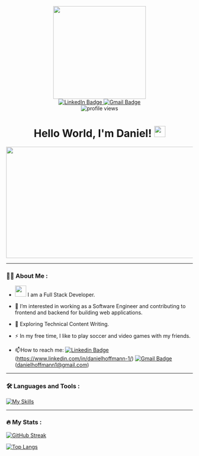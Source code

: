 <div id="header" align="center">
  <img src="https://media.giphy.com/media/WtTnAfZn6aVJfBzlN3/giphy.gif" width="250"/>
</div>

<div id="badges" align="center">
  <a href="https://www.linkedin.com/in/danielhoffmann-1/">
    <img src="https://img.shields.io/badge/LinkedIn-blue?style=for-the-badge&logo=linkedin&logoColor=white" alt="LinkedIn Badge"/>
  </a>
  <a href="mailto:danielhoffmann1@gmail.com">
    <img src="https://img.shields.io/badge/Gmail-red?style=for-the-badge&logo=gmail&logoColor=white" alt="Gmail Badge"/>
  </a>
</div>
<div id="profile-views" align="center">
  <img src="https://komarev.com/ghpvc/?username=Pepa90210&style=flat-square&color=blue" alt="profile views"/>
  <h1>
  Hello World, I'm Daniel!
  <img src="https://media.giphy.com/media/hvRJCLFzcasrR4ia7z/giphy.gif" width="30px"/>
</h1>
</div>

<div align="center">
  <img src="https://media.giphy.com/media/dWesBcTLavkZuG35MI/giphy.gif" width="600" height="300"/>
</div>

---

### :man_technologist: About Me :

- <img src="https://media.giphy.com/media/WUlplcMpOCEmTGBtBW/giphy.gif" width="30"> I am a Full Stack Developer.

- :telescope: I’m interested in working as a Software Engineer and contributing to frontend and backend for building web applications.

- :seedling: Exploring Technical Content Writing.

- :zap: In my free time, I like to play soccer and video games with my friends.

- :mailbox:How to reach me: [![Linkedin Badge](https://img.shields.io/badge/-LinkedIn-blue?style=flat&logo=Linkedin&logoColor=white)](https://www.linkedin.com/in/danielhoffmann-1/) (https://www.linkedin.com/in/danielhoffmann-1/) [![Gmail Badge](https://img.shields.io/badge/-Gmail-red?style=flat&logo=Gmail&logoColor=white)](mailto:danielhoffmann1@gmail.com) (danielhoffmann1@gmail.com)

---

### :hammer_and_wrench: Languages and Tools :


[![My Skills](https://skillicons.dev/icons?i=js,py,html,css,react,redux,express,flask,nodejs,postgres,sqlite,docker,git,heroku,vscode)](https://skillicons.dev)

---

### :fire: My Stats :

[![GitHub Streak](http://github-readme-streak-stats.herokuapp.com?user=Pepa90210&theme=dark&background=000000)](https://git.io/streak-stats)

[![Top Langs](https://github-readme-stats.vercel.app/api/top-langs/?username=Pepa90210&layout=compact&theme=vision-friendly-dark)](https://github.com/anuraghazra/github-readme-stats)
